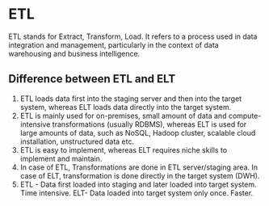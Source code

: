 # ETL
ETL stands for Extract, Transform, Load. It refers to a process used in data integration and management, particularly in the context of data warehousing and business intelligence.

## Difference between ETL and ELT
1. ETL loads data first into the staging server and then into the target system, whereas ELT loads data directly into the target system.
2. ETL is mainly used for on-premises, small amount of data and compute-intensive transformations (usually RDBMS), whereas ELT is used for large amounts of data, such as NoSQL, Hadoop cluster, scalable cloud installation, unstructured data etc.
3. ETL is easy to implement, whereas ELT requires niche skills to implement and maintain.
4. In case of ETL, Transformations are done in ETL server/staging area. In case of ELT, transformation is done directly in the target system (DWH).
5. ETL - Data first loaded into staging and later loaded into target system. Time intensive. ELT- Data loaded into target system only once. Faster.
<!--stackedit_data:
eyJoaXN0b3J5IjpbLTM2MDAzOTM4NywtODIzMjMzMjcwLC0xOT
kwNzQzNDkwLC00Njc3MTI2NjQsLTI5NDgzOTQ2Nyw3MzA5OTgx
MTZdfQ==
-->